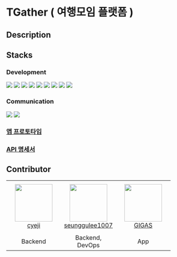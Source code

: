 # TGather ( 여행모임 플랫폼 )

## Description


## Stacks
### Development

<div>
<img src="https://img.shields.io/badge/Spring-6DB33F?style=for-the-badge&logo=Spring&logoColor=white">
<img src="https://img.shields.io/badge/JAVA-red?style=for-the-badge&logo=OpenJDK&logoColor=white">
<img src="https://img.shields.io/badge/postgresql-4169E1?style=for-the-badge&logo=postgresql&logoColor=white">
<img src="https://img.shields.io/badge/ApacheKafka-231F20?style=for-the-badge&logo=apachekafka&logoColor=white">
<img src="https://img.shields.io/badge/Jenkins-D24939?style=for-the-badge&logo=jenkins&logoColor=white">
<img src="https://img.shields.io/badge/Grafana-F46800?style=for-the-badge&logo=grafana&logoColor=white">
<img src="https://img.shields.io/badge/RabbitMQ-F46800?style=for-the-badge&logo=rabbitmq&logoColor=white">
<img src="https://img.shields.io/badge/flutter-02569B?style=for-the-badge&logo=flutter&logoColor=white">
<img src="https://img.shields.io/badge/dart-0175C2?style=for-the-badge&logo=dart&logoColor=white">
</div>


### Communication
<div>

<img src="https://img.shields.io/badge/Notion-black?style=for-the-badge&logo=Notion&logoColor=white">
<img src="https://img.shields.io/badge/Slack-purple?style=for-the-badge&logo=Notion&logoColor=white">

</div>

### [앱 프로토타입](https://ovenapp.io/view/vu9uG416LkL9aGaXVlIxVsAePrQU5SBY/WBs0B)

### [API 명세서](https://orchid-play-7fe.notion.site/3cd6dfc8be2342999b49138cce474f3a)


## Contributor

<table >
    <tr height="140px">
        <td align="center" width="130px">
            <a href="https://github.com/cyeji"><img height="100px" width="100px" src="https://avatars.githubusercontent.com/u/98408267?v=4"/></a>
            <br />
            <a href="https://github.com/cyeji">cyeji</a>
        </td>
        <td align="center" width="130px">
            <a href="https://github.com/seunggulee1007"><img height="100px" width="100px" src="https://avatars.githubusercontent.com/u/32692807?v=4"/></a>
            <br />
            <a href="https://github.com/seunggulee1007">seunggulee1007</a>
        </td>
        <td align="center" width="130px">
            <a href="https://github.com/bonjin-app"><img height="100px" width="100px" src="https://avatars.githubusercontent.com/u/64253039?v=4"/></a>
            <br />
            <a href="https://github.com/bonjin-app">GIGAS</a>
        </td>
    </tr>
    <tr height="20px">
        <td align="center">
            Backend
        </td>
        <td align="center">
            Backend, DevOps
        </td>
        <td align="center">
           App
        </td>
    </tr>
</table>
